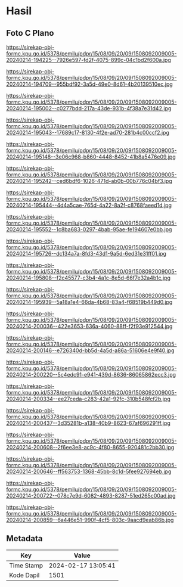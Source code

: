 # Hasil

## Foto C Plano

https://sirekap-obj-formc.kpu.go.id/5378/pemilu/pdpr/15/08/09/20/09/1508092009005-20240214-194225--7926e597-fd2f-4075-899c-04c1bd2f600a.jpg

https://sirekap-obj-formc.kpu.go.id/5378/pemilu/pdpr/15/08/09/20/09/1508092009005-20240214-194709--955bdf92-3a5d-49e0-8d61-4b20139510ec.jpg

https://sirekap-obj-formc.kpu.go.id/5378/pemilu/pdpr/15/08/09/20/09/1508092009005-20240214-195002--c0277bdd-217a-43de-931b-4f38a7e31d42.jpg

https://sirekap-obj-formc.kpu.go.id/5378/pemilu/pdpr/15/08/09/20/09/1508092009005-20240214-195043--17689c17-8130-4f2e-ad70-281b4c00ccf2.jpg

https://sirekap-obj-formc.kpu.go.id/5378/pemilu/pdpr/15/08/09/20/09/1508092009005-20240214-195148--3e06c968-b860-4448-8452-41b8a5476e09.jpg

https://sirekap-obj-formc.kpu.go.id/5378/pemilu/pdpr/15/08/09/20/09/1508092009005-20240214-195242--ced6bdf6-1026-471d-ab0b-00b776c04bf3.jpg

https://sirekap-obj-formc.kpu.go.id/5378/pemilu/pdpr/15/08/09/20/09/1508092009005-20240214-195444--4d4a5cae-765d-4a22-8a2f-c8768faeed1d.jpg

https://sirekap-obj-formc.kpu.go.id/5378/pemilu/pdpr/15/08/09/20/09/1508092009005-20240214-195552--1c8ba683-0297-4bab-95ae-fe194607e0bb.jpg

https://sirekap-obj-formc.kpu.go.id/5378/pemilu/pdpr/15/08/09/20/09/1508092009005-20240214-195726--dc134a7a-8fd3-43d1-9a5d-6ed31e31ff01.jpg

https://sirekap-obj-formc.kpu.go.id/5378/pemilu/pdpr/15/08/09/20/09/1508092009005-20240214-195808--f2c45577-c3b4-4a1c-8e5d-66f7e32a4b1c.jpg

https://sirekap-obj-formc.kpu.go.id/5378/pemilu/pdpr/15/08/09/20/09/1508092009005-20240214-195939--5a18a1e4-66da-4b68-83a4-f68519b449d0.jpg

https://sirekap-obj-formc.kpu.go.id/5378/pemilu/pdpr/15/08/09/20/09/1508092009005-20240214-200036--422e3653-636a-4060-88ff-f2f93e912544.jpg

https://sirekap-obj-formc.kpu.go.id/5378/pemilu/pdpr/15/08/09/20/09/1508092009005-20240214-200146--e726340d-bb5d-4a5d-a86a-51606e4e9f40.jpg

https://sirekap-obj-formc.kpu.go.id/5378/pemilu/pdpr/15/08/09/20/09/1508092009005-20240214-200220--5c4edc91-e941-439d-8636-86065862ecc3.jpg

https://sirekap-obj-formc.kpu.go.id/5378/pemilu/pdpr/15/08/09/20/09/1508092009005-20240214-200334--ee27ceda-c283-42a1-92fc-310b548fcf2b.jpg

https://sirekap-obj-formc.kpu.go.id/5378/pemilu/pdpr/15/08/09/20/09/1508092009005-20240214-200437--3d35281b-a138-40b9-8623-67af696291ff.jpg

https://sirekap-obj-formc.kpu.go.id/5378/pemilu/pdpr/15/08/09/20/09/1508092009005-20240214-200608--2f6ee3e8-ac9c-4f80-8655-920481c2bb30.jpg

https://sirekap-obj-formc.kpu.go.id/5378/pemilu/pdpr/15/08/09/20/09/1508092009005-20240214-200646--ff563753-1368-45bb-8c1d-5fee927694eb.jpg

https://sirekap-obj-formc.kpu.go.id/5378/pemilu/pdpr/15/08/09/20/09/1508092009005-20240214-200722--078c7e9d-6082-4893-8287-51ed265c00ad.jpg

https://sirekap-obj-formc.kpu.go.id/5378/pemilu/pdpr/15/08/09/20/09/1508092009005-20240214-200859--6a446e51-990f-4cf5-803c-9aacd9eab86b.jpg


## Metadata

| Key        | Value               |
| ---------- | ------------------- |
| Time Stamp | 2024-02-17 13:05:41 |
| Kode Dapil | 1501                |




